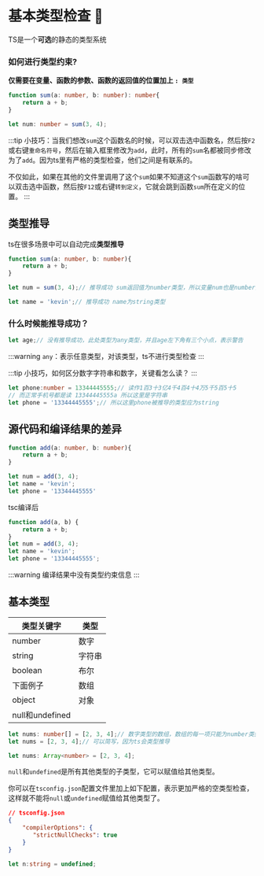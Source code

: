 # 基本类型检查 :100:

TS是一个**可选**的静态的类型系统

### 如何进行类型约束?

**仅需要在变量、函数的参数、函数的返回值的位置加上 `: 类型`**

```ts
function sum(a: number, b: number): number{
    return a + b;
}

let num: number = sum(3, 4);
```

:::tip
小技巧：当我们想改`sum`这个函数名的时候，可以双击选中函数名，然后按`F2`或右键`重命名符号`，然后在输入框里修改为`add`，此时，所有的`sum`名都被同步修改为了`add`。因为ts里有严格的类型检查，他们之间是有联系的。

不仅如此，如果在其他的文件里调用了这个`sum`如果不知道这个`sum`函数写的啥可以双击选中函数，然后按`F12`或右键`转到定义`，它就会跳到函数`sum`所在定义的位置。
:::

## 类型推导

ts在很多场景中可以自动完成**类型推导**

```ts
function sum(a: number, b: number){
    return a + b;
}

let num = sum(3, 4);// 推导成功 sum返回值为number类型，所以变量num也是number类型

let name = 'kevin';// 推导成功 name为string类型
```

### 什么时候能推导成功？

```ts
let age;// 没有推导成功，此处类型为any类型，并且age左下角有三个小点，表示警告
```

:::warning
`any`：表示任意类型，对该类型，ts不进行类型检查
:::

:::tip
小技巧，如何区分数字字符串和数字，关键看怎么读？
:::

```ts
let phone:number = 13344445555;// 读作1百3十3亿4千4百4十4万5千5百5十5
// 而正常手机号都是读 13344445555a 所以这里是字符串
let phone = '13344445555';// 所以这里phone被推导的类型应为string
```

## 源代码和编译结果的差异

```ts
function add(a: number, b: number){
    return a + b;
}

let num = add(3, 4);
let name = 'kevin';
let phone = '13344445555'
```

tsc编译后

```js
function add(a, b) {
    return a + b;
}
let num = add(3, 4);
let name = 'kevin';
let phone = '13344445555';
```

:::warning
编译结果中没有类型约束信息
:::

## 基本类型

| 类型关键字 | 类型 |
| -------- | ---- |
|  number  | 数字 |
|  string  | 字符串 |
|  boolean | 布尔 |
| 下面例子 | 数组 |
|  object  | 对象 |
| null和undefined |  |

```ts
let nums: number[] = [2, 3, 4];// 数字类型的数组，数组的每一项只能为number类型
let nums = [2, 3, 4];// 可以简写，因为ts会类型推导

let nums: Array<number> = [2, 3, 4];
```

`null`和`undefined`是所有其他类型的子类型，它可以赋值给其他类型。

你可以在`tsconfig.json`配置文件里加上如下配置，表示更加严格的空类型检查，这样就不能将`null`或`undefined`赋值给其他类型了。

```json
// tsconfig.json
{
    "compilerOptions": {
       "strictNullChecks": true
    }
}
```

```ts
let n:string = undefined;
```
